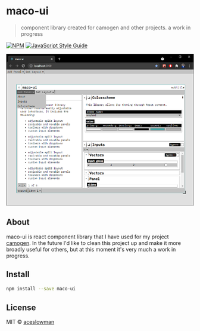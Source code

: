 # maco-ui

> component library created for camogen and other projects. a work in progress

[![NPM](https://img.shields.io/npm/v/maco-ui.svg)](https://www.npmjs.com/package/maco-ui) [![JavaScript Style Guide](https://img.shields.io/badge/code_style-standard-brightgreen.svg)](https://standardjs.com)

![Image capture of maco-ui](/documentation/maco_capture.PNG)

## About

maco-ui is react component library that I have used for my project [camogen](https://camogen.glitch.me). In the future I'd like to clean this project up and make it more broadly useful for others, but at this moment it's very much a work in progress.

## Install

```bash
npm install --save maco-ui
```

## License

MIT © [aceslowman](https://github.com/aceslowman)
